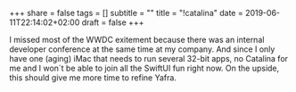 +++
share = false
tags = []
subtitle = ""
title = "!catalina"
date = 2019-06-11T22:14:02+02:00
draft =  false
+++

I missed most of the WWDC exitement because there was an internal developer conference at the same time at my company. And since I only have one (aging) iMac that needs to run several 32-bit apps, no Catalina for me and I won´t be able to join all the SwiftUI fun right now. On the upside, this should give me more time to refine Yafra.

